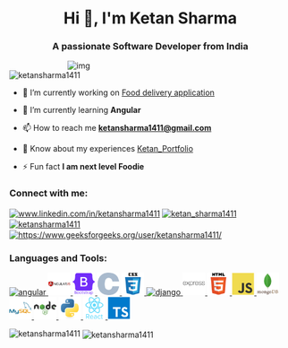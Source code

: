 <h1 align="center">Hi 👋, I'm Ketan Sharma</h1>
<h3 align="center">A passionate Software Developer from India</h3>
<div  >
<img  align='right'  border-radius="50px" width="400" alt='img' src="https://rajacepat.com/assets/frontend/img/webdev.gif">
</div>

<p align="left"> <img src="https://komarev.com/ghpvc/?username=ketansharma1411&label=Profile%20views&color=0e75b6&style=flat" alt="ketansharma1411" /> </p>

- 🔭 I’m currently working on [Food delivery application](https://github.com/ketansharma1411/food_delivery.git)

- 🌱 I’m currently learning **Angular**

- 📫 How to reach me **ketansharma1411@gmail.com**

- 📄 Know about my experiences [Ketan_Portfolio]([https://drive.google.com/file/d/1xUWcCmcJpz0pzprmuOuWVaBdAU-jwm4R/view?usp=drive_link](https://drive.google.com/file/d/1ZTDKEvC4I9DzH9JbHnCTJ860veejVZCc/view?usp=sharing))

- ⚡ Fun fact **I am next level Foodie**

<h3 align="left">Connect with me:</h3>
<p align="left">
<a href="https://linkedin.com/in/www.linkedin.com/in/ketansharma1411" target="blank"><img align="center" src="https://raw.githubusercontent.com/rahuldkjain/github-profile-readme-generator/master/src/images/icons/Social/linked-in-alt.svg" alt="www.linkedin.com/in/ketansharma1411" height="30" width="40" /></a>
<a href="https://instagram.com/ketan_sharma1411" target="blank"><img align="center" src="https://raw.githubusercontent.com/rahuldkjain/github-profile-readme-generator/master/src/images/icons/Social/instagram.svg" alt="ketan_sharma1411" height="30" width="40" /></a>
<a href="https://www.leetcode.com/ketansharma1411" target="blank"><img align="center" src="https://raw.githubusercontent.com/rahuldkjain/github-profile-readme-generator/master/src/images/icons/Social/leet-code.svg" alt="ketansharma1411" height="30" width="40" /></a>
<a href="https://auth.geeksforgeeks.org/user/https://www.geeksforgeeks.org/user/ketansharma1411/" target="blank"><img align="center" src="https://raw.githubusercontent.com/rahuldkjain/github-profile-readme-generator/master/src/images/icons/Social/geeks-for-geeks.svg" alt="https://www.geeksforgeeks.org/user/ketansharma1411/" height="30" width="40" /></a>
</p>

<h3 align="left">Languages and Tools:</h3>
<p align="left"> <a href="https://angular.io" target="_blank" rel="noreferrer"> <img src="https://angular.io/assets/images/logos/angular/angular.svg" alt="angular" width="40" height="40"/> </a> <a href="https://angular.io" target="_blank" rel="noreferrer"> <img src="https://raw.githubusercontent.com/devicons/devicon/master/icons/angularjs/angularjs-original-wordmark.svg" alt="angularjs" width="40" height="40"/> </a> <a href="https://getbootstrap.com" target="_blank" rel="noreferrer"> <img src="https://raw.githubusercontent.com/devicons/devicon/master/icons/bootstrap/bootstrap-plain-wordmark.svg" alt="bootstrap" width="40" height="40"/> </a> <a href="https://www.cprogramming.com/" target="_blank" rel="noreferrer"> <img src="https://raw.githubusercontent.com/devicons/devicon/master/icons/c/c-original.svg" alt="c" width="40" height="40"/> </a> <a href="https://www.w3schools.com/css/" target="_blank" rel="noreferrer"> <img src="https://raw.githubusercontent.com/devicons/devicon/master/icons/css3/css3-original-wordmark.svg" alt="css3" width="40" height="40"/> </a> <a href="https://www.djangoproject.com/" target="_blank" rel="noreferrer"> <img src="https://cdn.worldvectorlogo.com/logos/django.svg" alt="django" width="40" height="40"/> </a> <a href="https://expressjs.com" target="_blank" rel="noreferrer"> <img src="https://raw.githubusercontent.com/devicons/devicon/master/icons/express/express-original-wordmark.svg" alt="express" width="40" height="40"/> </a> <a href="https://www.w3.org/html/" target="_blank" rel="noreferrer"> <img src="https://raw.githubusercontent.com/devicons/devicon/master/icons/html5/html5-original-wordmark.svg" alt="html5" width="40" height="40"/> </a> <a href="https://developer.mozilla.org/en-US/docs/Web/JavaScript" target="_blank" rel="noreferrer"> <img src="https://raw.githubusercontent.com/devicons/devicon/master/icons/javascript/javascript-original.svg" alt="javascript" width="40" height="40"/> </a> <a href="https://www.mongodb.com/" target="_blank" rel="noreferrer"> <img src="https://raw.githubusercontent.com/devicons/devicon/master/icons/mongodb/mongodb-original-wordmark.svg" alt="mongodb" width="40" height="40"/> </a> <a href="https://www.mysql.com/" target="_blank" rel="noreferrer"> <img src="https://raw.githubusercontent.com/devicons/devicon/master/icons/mysql/mysql-original-wordmark.svg" alt="mysql" width="40" height="40"/> </a> <a href="https://nodejs.org" target="_blank" rel="noreferrer"> <img src="https://raw.githubusercontent.com/devicons/devicon/master/icons/nodejs/nodejs-original-wordmark.svg" alt="nodejs" width="40" height="40"/> </a> <a href="https://www.python.org" target="_blank" rel="noreferrer"> <img src="https://raw.githubusercontent.com/devicons/devicon/master/icons/python/python-original.svg" alt="python" width="40" height="40"/> </a> <a href="https://reactjs.org/" target="_blank" rel="noreferrer"> <img src="https://raw.githubusercontent.com/devicons/devicon/master/icons/react/react-original-wordmark.svg" alt="react" width="40" height="40"/> </a> <a href="https://www.typescriptlang.org/" target="_blank" rel="noreferrer"> <img src="https://raw.githubusercontent.com/devicons/devicon/master/icons/typescript/typescript-original.svg" alt="typescript" width="40" height="40"/> </a> </p>

<p><img align="left" src="https://github-readme-stats.vercel.app/api/top-langs?username=ketansharma1411&show_icons=true&locale=en&layout=compact" alt="ketansharma1411" /></p>

<p>&nbsp;<img align="center" src="https://github-readme-stats.vercel.app/api?username=ketansharma1411&show_icons=true&locale=en" alt="ketansharma1411" /></p>
